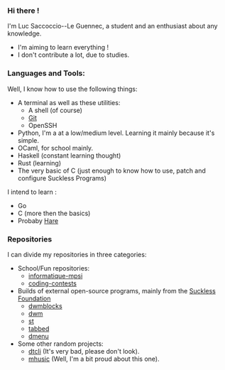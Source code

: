 ### Hi there !

I'm Luc Saccoccio--Le Guennec, a student and an enthusiast about any knowledge.

- I'm aiming to learn everything !
- I don't contribute a lot, due to studies.

### Languages and Tools:

Well, I know how to use the following things:
- A terminal as well as these utilities:
  - A shell (of course)
  - [Git](https://git-scm.com/)
  - OpenSSH
- Python, I'm a at a low/medium level. Learning it mainly because it's simple.
- OCaml, for school mainly.
- Haskell (constant learning thought)
- Rust (learning)
- The very basic of C (just enough to know how to use, patch and configure Suckless Programs)

I intend to learn :
- Go
- C (more then the basics)
- Probaby [Hare](https://harelang.org/)
### Repositories

I can divide my repositories in three categories:
- School/Fun repositories:
  - [informatique-mpsi](https://github.com/Luc-Saccoccio/informatique-mpsi)
  - [coding-contests](https://github.com/Luc-Saccoccio/coding-contests)
- Builds of external open-source programs, mainly from the [Suckless Foundation](https://suckless.org/rocks/)
  - [dwmblocks](https://github.com/Luc-Saccoccio/dwmblocks)
  - [dwm](https://github.com/Luc-Saccoccio/dwm)
  - [st](https://github.com/Luc-Saccoccio/st)
  - [tabbed](https://github.com/Luc-Saccoccio/tabbed)
  - [dmenu](https://github.com/Luc-Saccoccio/dmenu)
- Some other random projects:
  - [dtcli](https://github.com/Luc-Saccoccio/dtcli) (It's very bad, please don't look).
  - [mhusic](https://github.com/Luc-Saccoccio/muhsic) (Well, I'm a bit proud about this one).
